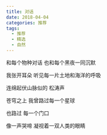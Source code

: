 ```yaml
---
title: 对话
date: 2018-04-04
categories: 推荐
tags:
  - 推荐
  - 精选
  - 自然
---
```


和每个物种对话
也和每个黑夜一同沉默
<!--more-->
我张开耳朵
听见每一片土地和海洋的呼吸

连绵起伏山脉似的
松涛声

苍穹之上
我曾路过每一个星球

也路过
每一个门口

像一声哭啼
凝视着一双人类的眼睛
